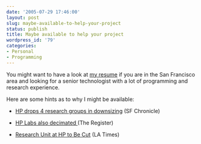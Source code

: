 ```yaml
---
date: '2005-07-29 17:46:00'
layout: post
slug: maybe-available-to-help-your-project
status: publish
title: Maybe available to help your project
wordpress_id: '79'
categories:
- Personal
- Programming
---
```


You might want to have a look at [my resume](http://eamonn.obrien-strain.com/bio/) if you are in the San Francisco area and looking for a senior technologist with a lot of programming and research experience.

Here are some hints as to why I might be available:


  * [HP drops 4 research groups in downsizing](http://www.sfgate.com/cgi-bin/article.cgi?f=/c/a/2005/07/22/BUGVRDRPHI1.DTL) (SF Chronicle)


  * [HP Labs also decimated  ](http://www.theregister.co.uk/2005/07/22/hp_labs_cuts/) (The Register)


  * [Research Unit at HP to Be Cut](http://www.latimes.com/business/la-fi-hp27jul27,1,7502024.story?coll=la-headlines-business) (LA Times)


